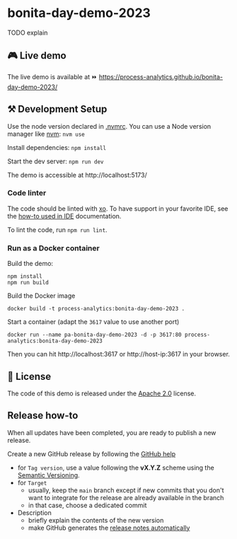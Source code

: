 # bonita-day-demo-2023

TODO explain


## 🎮 Live demo

The live demo is available at ⏩ https://process-analytics.github.io/bonita-day-demo-2023/


## ⚒️ Development Setup

Use the node version declared in [.nvmrc](.nvmrc). You can use a Node version manager like [nvm](https://github.com/nvm-sh/nvm): `nvm use`

Install dependencies: `npm install`

Start the dev server: `npm run dev`

The demo is accessible at http://localhost:5173/

### Code linter

The code should be linted with [xo](https://github.com/xojs/xo). To have support in your favorite IDE, see the [how-to used in IDE](https://github.com/xojs/xo#editor-plugins) documentation. 

To lint the code, run `npm run lint`.


### Run as a Docker container

Build the demo:
```shell
npm install
npm run build
```

Build the Docker image
```shell
docker build -t process-analytics:bonita-day-demo-2023 .
```

Start a container (adapt the `3617` value to use another port)
```shell
docker run --name pa-bonita-day-demo-2023 -d -p 3617:80 process-analytics:bonita-day-demo-2023
```
Then you can hit http://localhost:3617 or http://host-ip:3617 in your browser.


## 📃 License

The code of this demo is released under the [Apache 2.0](LICENSE) license.


## Release how-to

When all updates have been completed, you are ready to publish a new release.

Create a new GitHub release by following the [GitHub help](https://help.github.com/en/github/administering-a-repository/managing-releases-in-a-repository#creating-a-release)
- for `Tag version`, use a value following the **vX.Y.Z** scheme using the [Semantic Versioning](https://semver.org/).
- for `Target`
    - usually, keep the `main` branch except if new commits that you don't want to integrate for the release are already
      available in the branch
    - in that case, choose a dedicated commit
- Description
    - briefly explain the contents of the new version
    - make GitHub generates the [release notes automatically](https://docs.github.com/en/repositories/releasing-projects-on-github/automatically-generated-release-notes)
